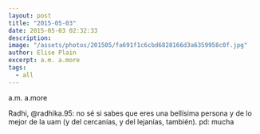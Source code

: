 ```yaml
---
layout: post
title: "2015-05-03"
date: 2015-05-03 02:32:33
description: 
image: "/assets/photos/201505/fa691f1c6cbd6828166d3a6359958c0f.jpg"
author: Elise Plain
excerpt: a.m. a.more
tags: 
  - all
---
```


a.m. a.more
<p></p>
<p>Radhi, @radhika.95: no sé si sabes que eres una bellísima persona y de lo mejor de la uam (y del cercanías, y del lejanías, también). pd: mucha</p>